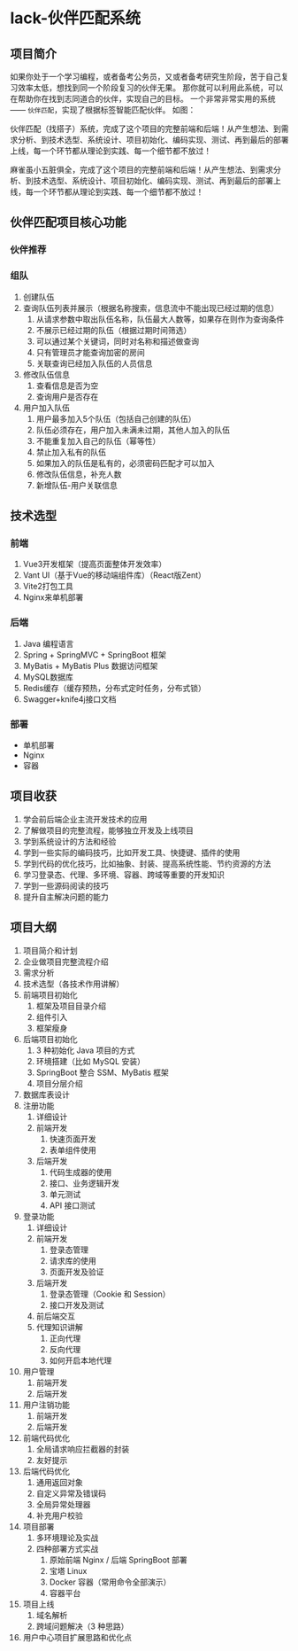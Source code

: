 # lack-伙伴匹配系统


## 项目简介
如果你处于一个学习编程，或者备考公务员，又或者备考研究生阶段，苦于自己复习效率太低，想找到同一个阶段复习的伙伴无果。
那你就可以利用此系统，可以在帮助你在找到志同道合的伙伴，实现自己的目标。
一个非常非常实用的系统 —— `伙伴匹配`，实现了根据标签智能匹配伙伴。
如图：


伙伴匹配（找搭子）系统，完成了这个项目的完整前端和后端！从产生想法、到需求分析、到技术选型、系统设计、项目初始化、编码实现、测试、再到最后的部署上线，每一个环节都从理论到实践、每一个细节都不放过！

麻雀虽小五脏俱全，完成了这个项目的完整前端和后端！从产生想法、到需求分析、到技术选型、系统设计、项目初始化、编码实现、测试、再到最后的部署上线，每一个环节都从理论到实践、每一个细节都不放过！


## 伙伴匹配项目核心功能
### 伙伴推荐
### 组队
1. 创建队伍
2. 查询队伍列表并展示（根据名称搜索，信息流中不能出现已经过期的信息）
   1. 从请求参数中取出队伍名称，队伍最大人数等，如果存在则作为查询条件
   2. 不展示已经过期的队伍（根据过期时间筛选）
   3. 可以通过某个关键词，同时对名称和描述做查询
   4. 只有管理员才能查询加密的房间
   5. 关联查询已经加入队伍的人员信息
3. 修改队伍信息
   1. 查看信息是否为空
   2. 查询用户是否存在
4. 用户加入队伍
   1. 用户最多加入5个队伍（包括自己创建的队伍）
   2. 队伍必须存在，用户加入未满未过期，其他人加入的队伍
   3. 不能重复加入自己的队伍（幂等性）
   4. 禁止加入私有的队伍
   5. 如果加入的队伍是私有的，必须密码匹配才可以加入
   6. 修改队伍信息，补充人数
   7. 新增队伍-用户关联信息

## 技术选型

### 前端

1. Vue3开发框架（提高页面整体开发效率）
2. Vant UI（基于Vue的移动端组件库）（React版Zent）
3. Vite2打包工具
4. Nginx来单机部署



### 后端

1. Java 编程语言
2. Spring + SpringMVC + SpringBoot 框架
3. MyBatis + MyBatis Plus 数据访问框架
4. MySQL数据库
5. Redis缓存（缓存预热，分布式定时任务，分布式锁）
6. Swagger+knife4j接口文档


### 部署

- 单机部署
- Nginx
- 容器



## 项目收获

1. 学会前后端企业主流开发技术的应用
2. 了解做项目的完整流程，能够独立开发及上线项目
3. 学到系统设计的方法和经验
4. 学到一些实际的编码技巧，比如开发工具、快捷键、插件的使用
5. 学到代码的优化技巧，比如抽象、封装、提高系统性能、节约资源的方法
6. 学习登录态、代理、多环境、容器、跨域等重要的开发知识
7. 学到一些源码阅读的技巧
8. 提升自主解决问题的能力



## 项目大纲

1. 项目简介和计划
2. 企业做项目完整流程介绍
3. 需求分析
4. 技术选型（各技术作用讲解）
5. 前端项目初始化
    1. 框架及项目目录介绍
    2. 组件引入
    3. 框架瘦身
6. 后端项目初始化
    1. 3 种初始化 Java 项目的方式
    2. 环境搭建（比如 MySQL 安装）
    3. SpringBoot 整合 SSM、MyBatis 框架
    4. 项目分层介绍
7. 数据库表设计
8. 注册功能
    1. 详细设计
    2. 前端开发
        1. 快速页面开发
        2. 表单组件使用
    3. 后端开发
        1. 代码生成器的使用
        2. 接口、业务逻辑开发
        3. 单元测试
        4. API 接口测试
9. 登录功能
    1. 详细设计
    2. 前端开发
        1. 登录态管理
        2. 请求库的使用
        3. 页面开发及验证
    3. 后端开发
        1. 登录态管理（Cookie 和 Session）
        2. 接口开发及测试
    4. 前后端交互
    5. 代理知识讲解
        1. 正向代理
        2. 反向代理
        3. 如何开启本地代理
10. 用户管理
    1. 前端开发
    2. 后端开发
11. 用户注销功能
    1. 前端开发
    2. 后端开发
12. 前端代码优化
    1. 全局请求响应拦截器的封装
    2. 友好提示
13. 后端代码优化
    1. 通用返回对象
    2. 自定义异常及错误码
    3. 全局异常处理器
    4. 补充用户校验
14. 项目部署
    1. 多环境理论及实战
    2. 四种部署方式实战
        1. 原始前端 Nginx / 后端 SpringBoot 部署
        2. 宝塔 Linux
        3. Docker 容器（常用命令全部演示）
        4. 容器平台
15. 项目上线
    1. 域名解析
    2. 跨域问题解决（3 种思路）
16. 用户中心项目扩展思路和优化点



